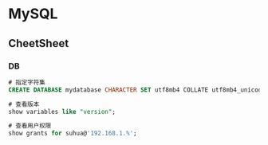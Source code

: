 # MySQL

## CheetSheet

### DB

```sql
# 指定字符集
CREATE DATABASE mydatabase CHARACTER SET utf8mb4 COLLATE utf8mb4_unicode_ci;

# 查看版本
show variables like "version";

# 查看用户权限
show grants for suhua@'192.168.1.%';
```
